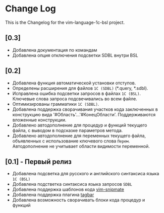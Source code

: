 # Change Log

This is the Changelog for the vim-language-1c-bsl project.

## [0.3]

* Добавлена документация по командам
* Добавлена опция отключения подсветки SDBL внутри BSL

## [0.2]

* Добавлена функция автоматической установки отступов.
* Определены расширения для файлов `1C (SDBL)` (*.query, *.sdbl).
* Исправлена ошибка подсветки запросов в файлах `1C (BSL)`.
Ключевые слова запроса подсвечивались во всем файле.
* Оптимизированы грамматики `1C (SDBL)`.
* Добавлена поддержка сворачивания участков кода заключенных в конструкцию вида '#Область'...'#КонецОбласти'.
Поддерживаются вложенные конструкции.
* Добавлено автодополнение для процедур и функций текущего файла, с выводом в подсказке параметров метода.
* Добавлено автодополнение для переменных текущего файла, объявленных с использование ключевого слова `Перем`.
Автодополнение не учитывает области видимости переменной.

## [0.1] - Первый релиз

* Добавлена подсветка для русского и английского синтаксиса языка `1C (BSL)`
* Добавлена подстветка синтаксиса языка запросов `SDBL`
* Добавлена поддержка шаблонов кода [vim-snipmate](https://github.com/garbas/vim-snipmate)
* Добавлена поддержка плагина [tagbar](https://github.com/majutsushi/tagbar)
* Добавлена возможность сворачивать блоки кода процедур и функций
